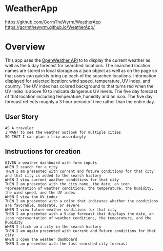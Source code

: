 # WeatherApp

https://github.com/GormTheWyrm/WeatherApp
https://gormthewyrm.github.io/WeatherApp/

# Overview
This app uses the [OpenWeather API](https://openweathermap.org/api) to to display the current weather as well as the 5 day forecast for searched locations. The searched location names are stored in local storage as a json object as well as on the page so that users can quickly bring up each of the searched locations.
Information displayed for selected location: wind speed, temperature, UV index, and country. The UV index has colored background to that turns red when the UV index is above 10 to indicate dangerous UV levels. 
        The five day forecast of that location including temperature, humidity and an icon.
        The five day forecast reflects roughly a 3 hour period of time rather than the entire day.


## User Story

```
AS A traveler
I WANT to see the weather outlook for multiple cities
SO THAT I can plan a trip accordingly
```

## Instructions for creation

```
GIVEN a weather dashboard with form inputs
WHEN I search for a city
THEN I am presented with current and future conditions for that city and that city is added to the search history
WHEN I view current weather conditions for that city
THEN I am presented with the city name, the date, an icon representation of weather conditions, the temperature, the humidity, the wind speed, and the UV index
WHEN I view the UV index
THEN I am presented with a color that indicates whether the conditions are favorable, moderate, or severe
WHEN I view future weather conditions for that city
THEN I am presented with a 5-day forecast that displays the date, an icon representation of weather conditions, the temperature, and the humidity
WHEN I click on a city in the search history
THEN I am again presented with current and future conditions for that city
WHEN I open the weather dashboard
THEN I am presented with the last searched city forecast
```











<!-- make search work with "enter" -->
<!-- need to make search bar delete content after submission -->
<!-- make weather appear after searching -->